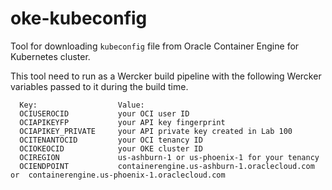 # oke-kubeconfig

Tool for downloading `kubeconfig` file from Oracle Container Engine for Kubernetes cluster.

This tool need to run as a Wercker build pipeline with the following Wercker variables passed to it during the build time.

```
  Key:                  Value:
  OCIUSEROCID           your OCI user ID
  OCIAPIKEYFP           your API key fingerprint
  OCIAPIKEY_PRIVATE     your API private key created in Lab 100
  OCITENANTOCID         your OCI tenancy ID
  OCIOKEOCID            your OKE cluster ID
  OCIREGION             us-ashburn-1 or us-phoenix-1 for your tenancy
  OCIENDPOINT           containerengine.us-ashburn-1.oraclecloud.com  or  containerengine.us-phoenix-1.oraclecloud.com
  ```
